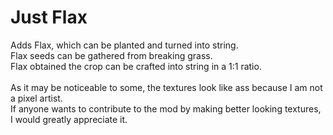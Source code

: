 # Just Flax

Adds Flax, which can be planted and turned into string.\
Flax seeds can be gathered from breaking grass.\
Flax obtained the crop can be crafted into string in a 1:1 ratio.\
\
As it may be noticeable to some, the textures look like ass because I am not a pixel artist.\
If anyone wants to contribute to the mod by making better looking textures, I would greatly appreciate it.
